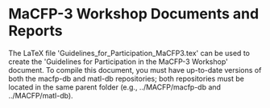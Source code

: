 # MaCFP-3 Workshop Documents and Reports

The LaTeX file 'Guidelines_for_Participation_MaCFP3.tex' can be used to create the 'Guidelines for Participation in the MaCFP-3 Workshop' document. To compile this document, you must have up-to-date versions of both the macfp-db and matl-db repositories; both repositories must be located in the same parent folder (e.g., ../MACFP/macfp-db and ../MACFP/matl-db).